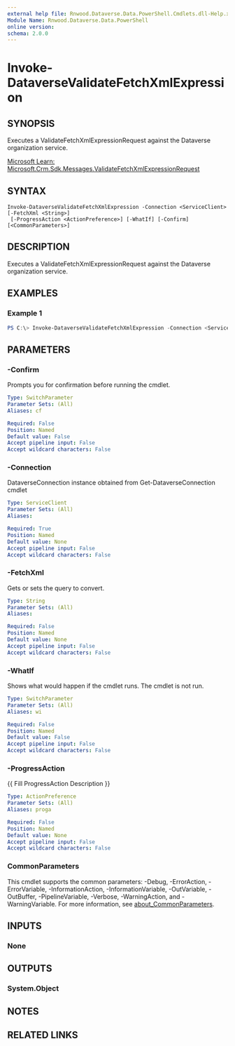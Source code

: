 ```yaml
---
external help file: Rnwood.Dataverse.Data.PowerShell.Cmdlets.dll-Help.xml
Module Name: Rnwood.Dataverse.Data.PowerShell
online version:
schema: 2.0.0
---
```


# Invoke-DataverseValidateFetchXmlExpression

## SYNOPSIS
Executes a ValidateFetchXmlExpressionRequest against the Dataverse organization service.

[Microsoft Learn: Microsoft.Crm.Sdk.Messages.ValidateFetchXmlExpressionRequest](https://learn.microsoft.com/dotnet/api/Microsoft.Crm.Sdk.Messages.ValidateFetchXmlExpressionRequest)

## SYNTAX

```
Invoke-DataverseValidateFetchXmlExpression -Connection <ServiceClient> [-FetchXml <String>]
 [-ProgressAction <ActionPreference>] [-WhatIf] [-Confirm] [<CommonParameters>]
```

## DESCRIPTION
Executes a ValidateFetchXmlExpressionRequest against the Dataverse organization service.

## EXAMPLES

### Example 1
```powershell
PS C:\> Invoke-DataverseValidateFetchXmlExpression -Connection <ServiceClient> -FetchXml <String>
```

## PARAMETERS

### -Confirm
Prompts you for confirmation before running the cmdlet.

```yaml
Type: SwitchParameter
Parameter Sets: (All)
Aliases: cf

Required: False
Position: Named
Default value: False
Accept pipeline input: False
Accept wildcard characters: False
```

### -Connection
DataverseConnection instance obtained from Get-DataverseConnection cmdlet

```yaml
Type: ServiceClient
Parameter Sets: (All)
Aliases:

Required: True
Position: Named
Default value: None
Accept pipeline input: False
Accept wildcard characters: False
```

### -FetchXml
Gets or sets the query to convert.

```yaml
Type: String
Parameter Sets: (All)
Aliases:

Required: False
Position: Named
Default value: None
Accept pipeline input: False
Accept wildcard characters: False
```

### -WhatIf
Shows what would happen if the cmdlet runs. The cmdlet is not run.

```yaml
Type: SwitchParameter
Parameter Sets: (All)
Aliases: wi

Required: False
Position: Named
Default value: False
Accept pipeline input: False
Accept wildcard characters: False
```

### -ProgressAction
{{ Fill ProgressAction Description }}

```yaml
Type: ActionPreference
Parameter Sets: (All)
Aliases: proga

Required: False
Position: Named
Default value: None
Accept pipeline input: False
Accept wildcard characters: False
```

### CommonParameters
This cmdlet supports the common parameters: -Debug, -ErrorAction, -ErrorVariable, -InformationAction, -InformationVariable, -OutVariable, -OutBuffer, -PipelineVariable, -Verbose, -WarningAction, and -WarningVariable. For more information, see [about_CommonParameters](http://go.microsoft.com/fwlink/?LinkID=113216).

## INPUTS

### None
## OUTPUTS

### System.Object
## NOTES

## RELATED LINKS
